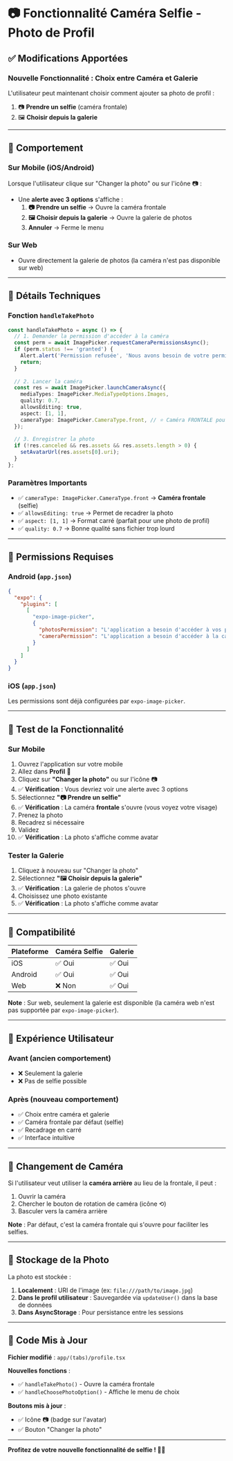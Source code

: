 # 📷 Fonctionnalité Caméra Selfie - Photo de Profil

## ✅ Modifications Apportées

### **Nouvelle Fonctionnalité : Choix entre Caméra et Galerie**

L'utilisateur peut maintenant choisir comment ajouter sa photo de profil :

1. 📷 **Prendre un selfie** (caméra frontale)
2. 🖼️ **Choisir depuis la galerie**

---

## 🎯 Comportement

### **Sur Mobile (iOS/Android)**

Lorsque l'utilisateur clique sur "Changer la photo" ou sur l'icône 📷 :
- Une **alerte avec 3 options** s'affiche :
  1. **📷 Prendre un selfie** → Ouvre la caméra frontale
  2. **🖼️ Choisir depuis la galerie** → Ouvre la galerie de photos
  3. **Annuler** → Ferme le menu

### **Sur Web**

- Ouvre directement la galerie de photos (la caméra n'est pas disponible sur web)

---

## 🔧 Détails Techniques

### **Fonction `handleTakePhoto`**

```typescript
const handleTakePhoto = async () => {
  // 1. Demander la permission d'accéder à la caméra
  const perm = await ImagePicker.requestCameraPermissionsAsync();
  if (perm.status !== 'granted') {
    Alert.alert('Permission refusée', 'Nous avons besoin de votre permission pour accéder à la caméra.');
    return;
  }
  
  // 2. Lancer la caméra
  const res = await ImagePicker.launchCameraAsync({
    mediaTypes: ImagePicker.MediaTypeOptions.Images,
    quality: 0.7,
    allowsEditing: true,
    aspect: [1, 1],
    cameraType: ImagePicker.CameraType.front, // ⭐ Caméra FRONTALE pour selfie
  });
  
  // 3. Enregistrer la photo
  if (!res.canceled && res.assets && res.assets.length > 0) {
    setAvatarUrl(res.assets[0].uri);
  }
};
```

### **Paramètres Importants**

- ✅ `cameraType: ImagePicker.CameraType.front` → **Caméra frontale** (selfie)
- ✅ `allowsEditing: true` → Permet de recadrer la photo
- ✅ `aspect: [1, 1]` → Format carré (parfait pour une photo de profil)
- ✅ `quality: 0.7` → Bonne qualité sans fichier trop lourd

---

## 🔐 Permissions Requises

### **Android** (`app.json`)

```json
{
  "expo": {
    "plugins": [
      [
        "expo-image-picker",
        {
          "photosPermission": "L'application a besoin d'accéder à vos photos pour votre photo de profil.",
          "cameraPermission": "L'application a besoin d'accéder à la caméra pour prendre votre photo de profil."
        }
      ]
    ]
  }
}
```

### **iOS** (`app.json`)

Les permissions sont déjà configurées par `expo-image-picker`.

---

## 🧪 Test de la Fonctionnalité

### **Sur Mobile**

1. Ouvrez l'application sur votre mobile
2. Allez dans **Profil** 👤
3. Cliquez sur **"Changer la photo"** ou sur l'icône 📷
4. ✅ **Vérification** : Vous devriez voir une alerte avec 3 options
5. Sélectionnez **"📷 Prendre un selfie"**
6. ✅ **Vérification** : La caméra **frontale** s'ouvre (vous voyez votre visage)
7. Prenez la photo
8. Recadrez si nécessaire
9. Validez
10. ✅ **Vérification** : La photo s'affiche comme avatar

### **Tester la Galerie**

1. Cliquez à nouveau sur "Changer la photo"
2. Sélectionnez **"🖼️ Choisir depuis la galerie"**
3. ✅ **Vérification** : La galerie de photos s'ouvre
4. Choisissez une photo existante
5. ✅ **Vérification** : La photo s'affiche comme avatar

---

## 📱 Compatibilité

| Plateforme | Caméra Selfie | Galerie |
|-----------|---------------|---------|
| iOS       | ✅ Oui        | ✅ Oui  |
| Android   | ✅ Oui        | ✅ Oui  |
| Web       | ❌ Non        | ✅ Oui  |

**Note** : Sur web, seulement la galerie est disponible (la caméra web n'est pas supportée par `expo-image-picker`).

---

## 🎨 Expérience Utilisateur

### **Avant** (ancien comportement)
- ❌ Seulement la galerie
- ❌ Pas de selfie possible

### **Après** (nouveau comportement)
- ✅ Choix entre caméra et galerie
- ✅ Caméra frontale par défaut (selfie)
- ✅ Recadrage en carré
- ✅ Interface intuitive

---

## 🔄 Changement de Caméra

Si l'utilisateur veut utiliser la **caméra arrière** au lieu de la frontale, il peut :
1. Ouvrir la caméra
2. Chercher le bouton de rotation de caméra (icône ⟲)
3. Basculer vers la caméra arrière

**Note** : Par défaut, c'est la caméra frontale qui s'ouvre pour faciliter les selfies.

---

## 💾 Stockage de la Photo

La photo est stockée :
1. **Localement** : URI de l'image (ex: `file:///path/to/image.jpg`)
2. **Dans le profil utilisateur** : Sauvegardée via `updateUser()` dans la base de données
3. **Dans AsyncStorage** : Pour persistance entre les sessions

---

## 🚀 Code Mis à Jour

**Fichier modifié** : `app/(tabs)/profile.tsx`

**Nouvelles fonctions** :
- ✅ `handleTakePhoto()` - Ouvre la caméra frontale
- ✅ `handleChoosePhotoOption()` - Affiche le menu de choix

**Boutons mis à jour** :
- ✅ Icône 📷 (badge sur l'avatar)
- ✅ Bouton "Changer la photo"

---

**Profitez de votre nouvelle fonctionnalité de selfie ! 📸✨**


